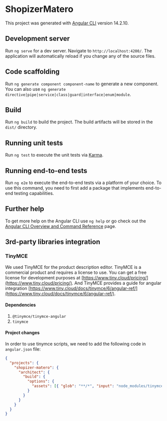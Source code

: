 # ShopizerMatero

This project was generated with [Angular CLI](https://github.com/angular/angular-cli) version 14.2.10.

## Development server

Run `ng serve` for a dev server. Navigate to `http://localhost:4200/`. The application will automatically reload if you change any of the source files.

## Code scaffolding

Run `ng generate component component-name` to generate a new component. You can also use `ng generate directive|pipe|service|class|guard|interface|enum|module`.

## Build

Run `ng build` to build the project. The build artifacts will be stored in the `dist/` directory.

## Running unit tests

Run `ng test` to execute the unit tests via [Karma](https://karma-runner.github.io).

## Running end-to-end tests

Run `ng e2e` to execute the end-to-end tests via a platform of your choice. To use this command, you need to first add a package that implements end-to-end testing capabilities.

## Further help

To get more help on the Angular CLI use `ng help` or go check out the [Angular CLI Overview and Command Reference](https://angular.io/cli) page.

## 3rd-party libraries integration

### TinyMCE

We used TinyMCE for the product description editor. TinyMCE is a commercial product and requires a license to use. You can get a free license for development purposes at [https://www.tiny.cloud/pricing/](https://www.tiny.cloud/pricing/). And TinyMCE provides a guide for angular integration [https://www.tiny.cloud/docs/tinymce/6/angular-ref/](https://www.tiny.cloud/docs/tinymce/6/angular-ref/).

#### Dependencies

1. `@tinymce/tinymce-angular`
2. `tinymce`

#### Project changes

In order to use tinymce scripts, we need to add the following code in `angular.json` file:

```json
{
  "projects": {
    "shopizer-matero": {
      "architect": {
        "build": {
          "options": {
            "assets": [{ "glob": "**/*", "input": "node_modules/tinymce", "output": "/tinymce/" }]
          }
        }
      }
    }
  }
}
```
